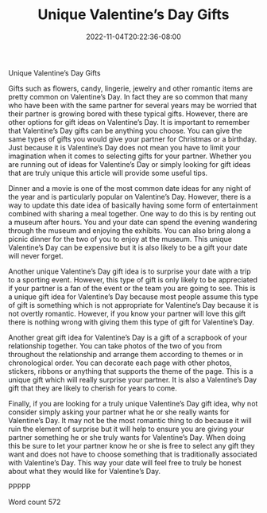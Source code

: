﻿---
title: "Unique Valentine’s Day Gifts"
date: 2022-11-04T20:22:36-08:00
description: "Valentines Day txt Tips for Web Success"
featured_image: "/images/Valentines Day txt.jpg"
tags: ["Valentines Day txt"]
---

Unique Valentine’s Day Gifts

Gifts such as flowers, candy, lingerie, jewelry and other romantic items are pretty common on Valentine’s Day. In fact they are so common that many who have been with the same partner for several years may be worried that their partner is growing bored with these typical gifts. However, there are other options for gift ideas on Valentine’s Day. It is important to remember that Valentine’s Day gifts can be anything you choose. You can give the same types of gifts you would give your partner for Christmas or a birthday. Just because it is Valentine’s Day does not mean you have to limit your imagination when it comes to selecting gifts for your partner. Whether you are running out of ideas for Valentine’s Day or simply looking for gift ideas that are truly unique this article will provide some useful tips. 

Dinner and a movie is one of the most common date ideas for any night of the year and is particularly popular on Valentine’s Day. However, there is a way to update this date idea of basically having some form of entertainment combined with sharing a meal together. One way to do this is by renting out a museum after hours. You and your date can spend the evening wandering through the museum and enjoying the exhibits. You can also bring along a picnic dinner for the two of you to enjoy at the museum. This unique Valentine’s Day can be expensive but it is also likely to be a gift your date will never forget.

Another unique Valentine’s Day gift idea is to surprise your date with a trip to a sporting event. However, this type of gift is only likely to be appreciated if your partner is a fan of the event or the team you are going to see. This is a unique gift idea for Valentine’s Day because most people assume this type of gift is something which is not appropriate for Valentine’s Day because it is not overtly romantic. However, if you know your partner will love this gift there is nothing wrong with giving them this type of gift for Valentine’s Day. 

Another great gift idea for Valentine’s Day is a gift of a scrapbook of your relationship together. You can take photos of the two of you from throughout the relationship and arrange them according to themes or in chronological order. You can decorate each page with other photos, stickers, ribbons or anything that supports the theme of the page. This is a unique gift which will really surprise your partner. It is also a Valentine’s Day gift that they are likely to cherish for years to come.

Finally, if you are looking for a truly unique Valentine’s Day gift idea, why not consider simply asking your partner what he or she really wants for Valentine’s Day. It may not be the most romantic thing to do because it will ruin the element of surprise but it will help to ensure you are giving your partner something he or she truly wants for Valentine’s Day. When doing this be sure to let your partner know he or she is free to select any gift they want and does not have to choose something that is traditionally associated with Valentine’s Day. This way your date will feel free to truly be honest about what they would like for Valentine’s Day.

PPPPP

Word count 572

